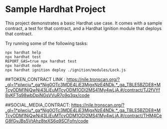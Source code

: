# Sample Hardhat Project

This project demonstrates a basic Hardhat use case. It comes with a sample contract, a test for that contract, and a Hardhat Ignition module that deploys that contract.

Try running some of the following tasks:

```shell
npx hardhat help
npx hardhat test
REPORT_GAS=true npx hardhat test
npx hardhat node
npx hardhat ignition deploy ./ignition/modules/Lock.js
```
##TOKEN_CONTRACT LINK :
https://nile.tronscan.org/?_gl=1*plwcju*_ga*Njg0OTc3MDE4LjE3MjgxNzE4NDk.*_ga_TBLE5BZDE8*MTcyODM1NjQwNi43LjEuMTcyODM1ODI2MS41My4wLjA.#/contract/TJ2fVYf8vKFTq98wbDpiNGsVVuR7o9q3qx/code

##SOCIAL_MEDIA_CONTRACT:
https://nile.tronscan.org/?_gl=1*plwcju*_ga*Njg0OTc3MDE4LjE3MjgxNzE4NDk.*_ga_TBLE5BZDE8*MTcyODM1NjQwNi43LjEuMTcyODM1ODI2MS41My4wLjA.#/contract/THM4CeG8fGyJBs5VtAhz8teXS6q9SCFofn/code
